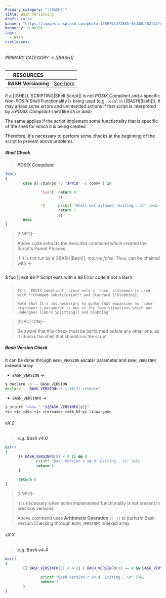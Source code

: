 ```yaml
---
Primary_category: "[[BASH]]"
title: Bash Versioning
draft: false
banner: "https://images.unsplash.com/photo-1589763472885-46dd5b282f52?q=80&w=1748&auto=format&fit=crop&ixlib=rb-4.0.3&ixid=M3wxMjA3fDB8MHxwaG90by1wYWdlfHx8fGVufDB8fHx8fA%3D%3D"
banner_y: 0.88286
tags:
  - Bash
cssclasses:
---
```



###### PRIMARY CATEGORY → [[BASH]]

| **RESOURCES**| |
| --- | --- |
| **BASH Versioning** | [See here](https://mywiki.wooledge.org/BashFAQ/061)


If a [[SHELL SCRIPTING|Shell Script]] is not _POSIX Compliant_ and a  specific _Non-POSIX_ Shell Functionality is being used (e.g. `local` in [[BASH|Bash]]), It may arises some errors and unintended actions if that script is interpreted by a _POSIX Compliant_ shell like _sh or dash_

The same applies if the script implement some functionality that is specific of the shell for which it is being created

Therefore, It's necessary to perform some checks at the beginning of the script to prevent above problems 

##### Shell Check

> **_POSIX Compliant_**

```bash
foo()
{
        case $( /bin/ps -p "$PPID" -o comm= ) in

                *bash)  return 0
                        ;;

                *)      printf "Shell not allowed. Exiting...\n" 1>&2
                        return 1
                        ;;
        esac
}
```

> [!INFO]-
>
> Above code extracts the executed command which created the Script's Parent Process
>
> If It is not run by a [[BASH|Bash]], returns _false_. Thus, can be chained with →
>
> ```bash
$ foo || exit 99 # Script exits with a 99 Error code if not a Bash
>```
>
> It's _POSIX Compliant_ since only a `case` statement is used with **Command Substitution** and Standard [[Globbing]]
>
> Note that It's not necessary to quote that expansion as `case` statement's parameter is one of the fews situations which not undergoes [[Word Splitting]] and Globbing

> [!CAUTION]-
>
> Be aware that this check must be performed before any other one, as It checks the shell that should run the script

##### Bash Version Check

It can be done through `BASH_VERSION` escalar parameter and `BASH_VERSINFO` indexed array

- `BASH_VERSION` →

```bash
$ declare -p -- BASH_VERSION
declare -- BASH_VERSION="5.1.16(1)-release"
```

- `BASH_VERSINFO` →

```bash
$ printf "=%s= " "${BASH_VERSINFO[@]}"
=5= =1= =16= =1= =release= =x86_64-pc-linux-gnu=
```

###### vX.0

> **_e.g. Bash v4.0_**

```bash
bar()
{
      (( BASH_VERSINFO[0] < 4 )) && {
              printf "Bash Version < v4.0. Exiting...\n" 1>&2
              return 1
      }
 
      return 0
}
```

> [!INFO]-
>
> It is necessary when some implemented functionality is not present in previous versions
>
> Above command uses **Arithmetic Operation** `(( ))` to perform Bash Version Checking through `BASH_VERSINFO` indexed array

###### vX.X

> **_e.g. Bash v4.4_**

```bash
bar()
{
        (( BASH_VERSINFO[0] < 4 || ( BASH_VERSINFO[0] == 4 && BASH_VERSINFO[1] < 4 ) )) && {

                printf "Bash Version < v4.4. Exiting...\n" 1>&2
                return 1
        }
}
```
